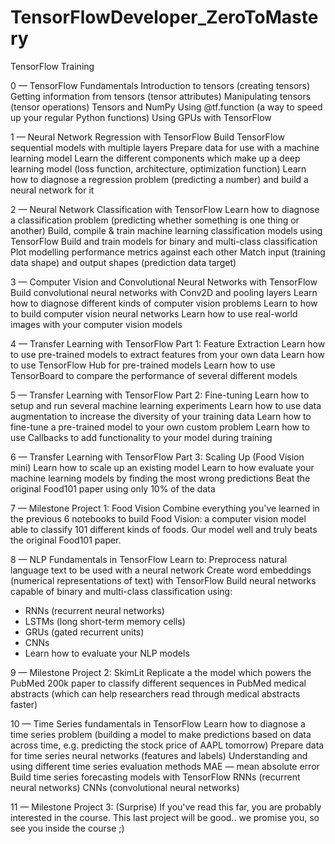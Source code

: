 # TensorFlowDeveloper_ZeroToMastery
TensorFlow Training

0 — TensorFlow Fundamentals
Introduction to tensors (creating tensors)
Getting information from tensors (tensor attributes)
Manipulating tensors (tensor operations)
Tensors and NumPy
Using @tf.function (a way to speed up your regular Python functions)
Using GPUs with TensorFlow

1 — Neural Network Regression with TensorFlow
Build TensorFlow sequential models with multiple layers
Prepare data for use with a machine learning model
Learn the different components which make up a deep learning model (loss function, architecture, optimization function)
Learn how to diagnose a regression problem (predicting a number) and build a neural network for it

2 — Neural Network Classification with TensorFlow
Learn how to diagnose a classification problem (predicting whether something is one thing or another)
Build, compile & train machine learning classification models using TensorFlow
Build and train models for binary and multi-class classification
Plot modelling performance metrics against each other
Match input (training data shape) and output shapes (prediction data target)

3 — Computer Vision and Convolutional Neural Networks with TensorFlow
Build convolutional neural networks with Conv2D and pooling layers
Learn how to diagnose different kinds of computer vision problems
Learn to how to build computer vision neural networks
Learn how to use real-world images with your computer vision models

4 — Transfer Learning with TensorFlow Part 1: Feature Extraction
Learn how to use pre-trained models to extract features from your own data
Learn how to use TensorFlow Hub for pre-trained models
Learn how to use TensorBoard to compare the performance of several different models

5 — Transfer Learning with TensorFlow Part 2: Fine-tuning
Learn how to setup and run several machine learning experiments
Learn how to use data augmentation to increase the diversity of your training data
Learn how to fine-tune a pre-trained model to your own custom problem
Learn how to use Callbacks to add functionality to your model during training

6 — Transfer Learning with TensorFlow Part 3: Scaling Up (Food Vision mini)
Learn how to scale up an existing model
Learn to how evaluate your machine learning models by finding the most wrong predictions
Beat the original Food101 paper using only 10% of the data

7 — Milestone Project 1: Food Vision
Combine everything you've learned in the previous 6 notebooks to build Food Vision: a computer vision model able to classify 101 different kinds of foods. Our model well and truly beats the original Food101 paper.

8 — NLP Fundamentals in TensorFlow
Learn to:
Preprocess natural language text to be used with a neural network
Create word embeddings (numerical representations of text) with TensorFlow
Build neural networks capable of binary and multi-class classification using:
- RNNs (recurrent neural networks)
- LSTMs (long short-term memory cells)
- GRUs (gated recurrent units)
- CNNs
- Learn how to evaluate your NLP models

9 — Milestone Project 2: SkimLit
Replicate a the model which powers the PubMed 200k paper to classify different sequences in PubMed medical abstracts (which can help researchers read through medical abstracts faster)

10 — Time Series fundamentals in TensorFlow
Learn how to diagnose a time series problem (building a model to make predictions based on data across time, e.g. predicting the stock price of AAPL tomorrow)
Prepare data for time series neural networks (features and labels)
Understanding and using different time series evaluation methods
MAE — mean absolute error
Build time series forecasting models with TensorFlow
RNNs (recurrent neural networks)
CNNs (convolutional neural networks)

11 — Milestone Project 3: (Surprise)
If you've read this far, you are probably interested in the course. This last project will be good.. we promise you, so see you inside the course ;)


